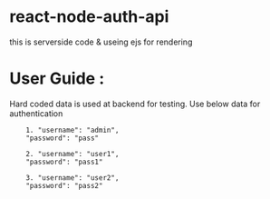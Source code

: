# react-node-auth-api
this is serverside code & useing ejs for rendering

# User Guide : 

Hard coded data is used at backend for testing.
Use below data for authentication 


        1. "username": "admin",
        "password": "pass"
     
        2. "username": "user1",
        "password": "pass1"
      
        3. "username": "user2",
        "password": "pass2"
  
